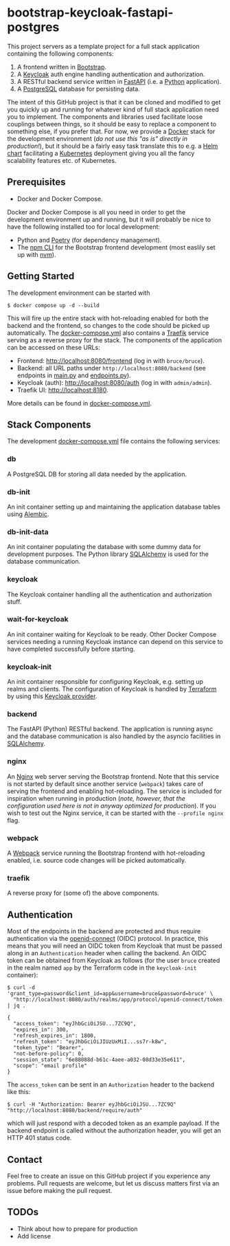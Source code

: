 # bootstrap-keycloak-fastapi-postgres

This project servers as a template project for a full stack application containing
the following components:
1. A frontend written in [Bootstrap](https://getbootstrap.com/).
2. A [Keycloak](https://www.keycloak.org/) auth engine handling authentication
   and authorization.
3. A RESTful backend service written in [FastAPI](https://fastapi.tiangolo.com/)
   (i.e. a [Python](https://www.python.org/) application).
4. A [PostgreSQL](https://www.postgresql.org/) database for persisting data.

The intent of this GitHub project is that it can be cloned and modified to get you
quickly up and running for whatever kind of full stack application need you to
implement. The components and libraries used facilitate loose couplings between
things, so it should be easy to replace a component to something else, if you prefer
that. For now, we provide a [Docker](https://www.docker.com/) stack for the
development environment (_do not use this "as is" directly in production!_), but it
should be a fairly easy task translate this to e.g. a [Helm chart](https://helm.sh/)
facilitating a [Kubernetes](https://kubernetes.io/) deployment giving you all the
fancy scalability features etc. of Kubernetes.

## Prerequisites

* Docker and Docker Compose.

Docker and Docker Compose is all you need in order to get the development environment
up and running, but it will probably be nice to have the following installed too for 
local development:
* Python and [Poetry](https://python-poetry.org/) (for dependency management).
* The [npm CLI](https://github.com/npm/cli) for the Bootstrap frontend development
  (most easlily set up with [nvm](https://github.com/nvm-sh/nvm)).

## Getting Started

The development environment can be started with
```
$ docker compose up -d --build
```

This will fire up the entire stack with hot-reloading enabled for both the backend
and the frontend, so changes to the code should be picked up automatically. The
[docker-compose.yml](docker-compose.yml) also contains a
[Traefik](https://traefik.io/traefik/) service serving as a reverse proxy for
the stack. The components of the application can be accessed on these URLs:
* Frontend: [http://localhost:8080/frontend](http://localhost:8080/frontend)
  (log in with `bruce/bruce`).
* Backend: all URL paths under `http://localhost:8080/backend` (see endpoints in
  [main.py](backend/backend/main.py) and
  [endpoints.py](backend/backend/endpoints.py)).
* Keycloak (auth): [http://localhost:8080/auth](http://localhost:8080/auth)
  (log in with `admin/admin`).
* Traefik UI: [http://localhost:8180](http://localhost:8180).

More details can be found in [docker-compose.yml](docker-compose.yml).

## Stack Components

The development [docker-compose.yml](docker-compose.yml) file contains the
following services:

### db
A PostgreSQL DB for storing all data needed by the application.

### db-init
An init container setting up and maintaining the application database tables
using [Alembic](https://alembic.sqlalchemy.org/en/latest/).

### db-init-data
An init container populating the database with some dummy data for
development purposes. The Python library
[SQLAlchemy](https://www.sqlalchemy.org/) is used for the database
communication.

### keycloak
The Keycloak container handling all the authentication and
authorization stuff.

### wait-for-keycloak
An init container waiting for Keycloak to be ready. Other Docker
Compose services needing a running Keycloak instance can depend on
this service to have completed successfully before starting.

### keycloak-init
An init container responsible for configuring Keycloak, e.g.
setting up realms and clients. The configuration of Keycloak is
handled by [Terraform](https://www.terraform.io/) by using this
[Keycloak provider](https://registry.terraform.io/providers/mrparkers/keycloak/latest/docs).

### backend
The FastAPI (Python) RESTful backend. The application is running async and
the database communication is also handled by the asyncio facilities
in [SQLAlchemy](https://www.sqlalchemy.org/).

### nginx
An [Nginx](https://nginx.org/en/) web server serving the Bootstrap
frontend. Note that this service is not started by default since
another service (`webpack`) takes care of serving the frontend and
enabling hot-reloading. The service is included for inspiration when
running in production (_note, however, that the configuration used
here is not in anyway optimized for production_). If you wish to test
out the Nginx service, it can be started with the `--profile nginx`
flag.

### webpack
A [Webpack](https://webpack.js.org/) service running the Bootstrap
frontend with hot-reloading enabled, i.e. source code changes will
be picked automatically.

### traefik
A reverse proxy for (some of) the above components. 

## Authentication

Most of the endpoints in the backend are protected and thus require
authentication via the
[openid-connect](https://auth0.com/docs/authenticate/protocols/openid-connect-protocol)
(OIDC) protocol. In practice, this means that you will need an OIDC token
from Keycloak that must be passed along in an `Authentication` header
when calling the backend. An OIDC token can be obtained from Keycloak as follows
(for the user `bruce` created in the realm named `app` by the Terraform code in
the `keycloak-init` container):
```
$ curl -d 'grant_type=password&client_id=app&username=bruce&password=bruce' \
  "http://localhost:8080/auth/realms/app/protocol/openid-connect/token | jq .

{
  "access_token": "eyJhbGciOiJSU...7ZC9Q",
  "expires_in": 300,
  "refresh_expires_in": 1800,
  "refresh_token": "eyJhbGciOiJIUzUxMiI...ss7r-k8w",
  "token_type": "Bearer",
  "not-before-policy": 0,
  "session_state": "6e88088d-b61c-4aee-a032-08d33e35e611",
  "scope": "email profile"
}
```
The `access_token` can be sent in an `Authorization` header to the backend
like this:
```
$ curl -H "Authorization: Bearer eyJhbGciOiJSU...7ZC9Q" "http://localhost:8080/backend/require/auth"
```
which will just respond with a decoded token as an example payload. If the backend
endpoint is called without the authorization header, you will get an HTTP 401
status code.

## Contact

Feel free to create an issue on this GitHub project if you experience any problems.
Pull requests are welcome, but let us discuss matters first via an issue before
making the pull request.

## TODOs
* Think about how to prepare for production
* Add license
